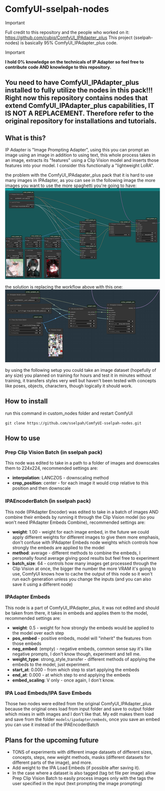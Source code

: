 # ComfyUI-sselpah-nodes
> [!IMPORTANT]
> Full credit to this repository and the people who worked on it: https://github.com/cubiq/ComfyUI_IPAdapter_plus
> This project (sselpah-nodes) is basically 95% ComfyUI_IPAdapter_plus code.

>[!IMPORTANT]
> **I hold 0% knowledge on the technicals of IP Adapter so feel free to contribute code AND knowledge to this repository.**

## **You need to have ComfyUI_IPAdapter_plus installed to fully utilize the nodes in this pack!!!** Right now this repository contains nodes that extend ComfyUI_IPAdapter_plus capabilities, **IT IS NOT A REPLACEMENT**. Therefore refer to the original repository for installations and tutorials.

## What is this?
IP Adapter is "Image Prompting Adapter", using this you can prompt an image using an image in addition to using text, this whole process takes in an image, extracts its "features" using a Clip Vision model and inserts those features into your model.
I consider this functionally a "lightweight LoRA".

the problem with the ComfyUI_IPAdapater_plus pack that it is hard to use many images in IPAdapter, as you can see in the following image the more images you want to use the more spaghetti you're going to have:
![Old Basic Workflow](./examples/basic_old_setup.png)

the solution is replacing the workflow above with this one:
![New Workflow](./examples/new_setup.png)

by using the following setup you could take an image dataset (hopefully of any size) you planned on training for hours and test it in minutes without training, it transfers styles very well but haven't been tested with concepts like poses, objects, characters, though logically it should work.


## How to install
run this command in custom_nodes folder and restart ComfyUI

`git clone https://github.com/sselpah/ComfyUI-sselpah-nodes.git`

## How to use
### Prep Clip Vision Batch (in sselpah pack)
This node was edited to take in a path to a folder of images and downscales them to 224x224, recommended settings are:
* **interpolation**: LANCZOS - downscaling method
* **crop_position**: center - for each image it would crop relative to this position and then downscale

### IPAEncoderBatch (in sselpah pack)
This node (IPAdapter Encoder) was edited to take in a batch of images AND combine their embeds by running it through the Clip Vision model (so you won't need IPAdapter Embeds Combine), recommended settings are:
* **weight**: 1.00 - weight for each image embed, in the future we could apply different weights for different images to give them more emphasis, don't confuse with IPAdapter Embeds node weights which controls how strongly the embeds are applied to the model
* **method**: average - different methods to combine the embeds, I personally found average giving good results but feel free to experiment
* **batch_size**: 64 - controls how many images get processed through the Clip Vision at once, the bigger the number the more VRAM it's going to use, ComfyUI knows how to cache the output of this node so it won't run each generation unless you change the inputs (and you can also save it using a different node)

### IPAdapter Embeds
This node is a part of ComfyUI_IPAdapter_plus, it was not edited and should be taken from there, it takes in embeds and applies them to the model, recommended settings are:
* **weight**: 0.5 - weight for how strongly the embeds would be applied to the model over each step
* **pos_embed** - positive embeds, model will "inherit" the features from those embeds
* **neg_embed**: (empty) - negative embeds, common sense say it's like negative prompts, I don't know though, experiment and tell me.
* **weight_type**: strong_style_transfer - different methods of applying the embeds to the model, just experiment.
* **start_at**: 0.000 - from which step to start applying the embeds
* **end_at**: 0.000 - at which step to end applying the embeds
* **embed_scaling**: V only - once again, I don't know.

### IPA Load Embeds/IPA Save Embeds
Those two nodes were edited from the original ComfyUI_IPAdapter_plus because the original ones load from input folder and save to output folder which mixes in with images and I don't like that.
My edit makes them load and save from the folder `models/ipadapter/embeds`, once you save an embed you can use it instead of the IPAEncoderBatch


## Plans for the upcoming future
* TONS of experiments with different image datasets of different sizes, concepts, steps, new weight methods, masks (different datasets for different parts of the image), and more.
* Add weight to the IPA Load Embeds (if possible after saving it).
* In the case where a dataset is also tagged (tag txt file per image) allow Prep Clip Vision Batch to easily process images only with the tags the user specified in the input (text prompting the image prompting)
